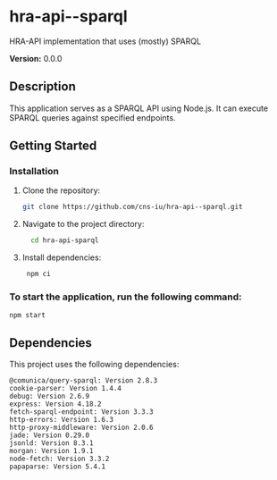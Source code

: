 # hra-api--sparql

HRA-API implementation that uses (mostly) SPARQL

**Version:** 0.0.0

## Description

This application serves as a SPARQL API using Node.js. It can execute SPARQL queries against specified endpoints.

## Getting Started

### Installation

1. Clone the repository:

   ```bash
   git clone https://github.com/cns-iu/hra-api--sparql.git
   ```

2. Navigate to the project directory:
   ```bash
     cd hra-api-sparql
   ```
3. Install dependencies:
   ```bash
    npm ci
   ```

### To start the application, run the following command:

    npm start

## Dependencies

This project uses the following dependencies:

    @comunica/query-sparql: Version 2.8.3
    cookie-parser: Version 1.4.4
    debug: Version 2.6.9
    express: Version 4.18.2
    fetch-sparql-endpoint: Version 3.3.3
    http-errors: Version 1.6.3
    http-proxy-middleware: Version 2.0.6
    jade: Version 0.29.0
    jsonld: Version 8.3.1
    morgan: Version 1.9.1
    node-fetch: Version 3.3.2
    papaparse: Version 5.4.1
